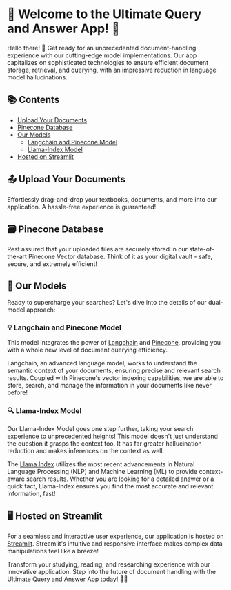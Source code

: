 # 🎉 Welcome to the Ultimate Query and Answer App! 🚀

Hello there! 👋 Get ready for an unprecedented document-handling experience with our cutting-edge model implementations. Our app capitalizes on sophisticated technologies to ensure efficient document storage, retrieval, and querying, with an impressive reduction in language model hallucinations.

## 📚 Contents

- [Upload Your Documents](#upload-your-documents)
- [Pinecone Database](#pinecone-database)
- [Our Models](#our-models)
  - [Langchain and Pinecone Model](#langchain-and-pinecone-model)
  - [Llama-Index Model](#llama-index-model)
- [Hosted on Streamlit](#hosted-on-streamlit)

## 📤 Upload Your Documents

Effortlessly drag-and-drop your textbooks, documents, and more into our application. A hassle-free experience is guaranteed!

## 🗃️ Pinecone Database

Rest assured that your uploaded files are securely stored in our state-of-the-art Pinecone Vector database. Think of it as your digital vault - safe, secure, and extremely efficient!

## 🧠 Our Models

Ready to supercharge your searches? Let's dive into the details of our dual-model approach:

### 💡 Langchain and Pinecone Model

This model integrates the power of [Langchain](https://langchain.ai/) and [Pinecone](https://www.pinecone.io/), providing you with a whole new level of document querying efficiency. 

Langchain, an advanced language model, works to understand the semantic context of your documents, ensuring precise and relevant search results. Coupled with Pinecone's vector indexing capabilities, we are able to store, search, and manage the information in your documents like never before!

### 🔍 Llama-Index Model

Our Llama-Index Model goes one step further, taking your search experience to unprecedented heights! This model doesn't just understand the question it grasps the context too. It has far greater hallucination reduction and makes inferences on the context as well.

The [Llama Index](https://gpt-index.readthedocs.io/en/latest/) utilizes the most recent advancements in Natural Language Processing (NLP) and Machine Learning (ML) to provide context-aware search results. Whether you are looking for a detailed answer or a quick fact, Llama-Index ensures you find the most accurate and relevant information, fast!

## 🖥️ Hosted on Streamlit

For a seamless and interactive user experience, our application is hosted on [Streamlit](https://streamlit.io/). Streamlit's intuitive and responsive interface makes complex data manipulations feel like a breeze!

Transform your studying, reading, and researching experience with our innovative application. Step into the future of document handling with the Ultimate Query and Answer App today! 🚀🚀
